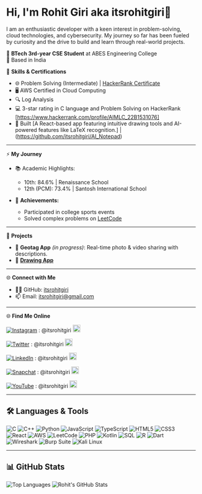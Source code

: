 # Hi, I'm Rohit Giri aka itsrohitgiri👋
I am an enthusiastic developer with a keen interest in problem-solving, cloud technologies, and cybersecurity.
My journey so far has been fueled by curiosity and the drive to build and learn through real-world projects.



🌟 **BTech 3rd-year CSE Student** at ABES Engineering College  
📍 Based in India  

🔧 **Skills & Certifications**  
- 🌐 Problem Solving (Intermediate) | [HackerRank Certificate](https://www.hackerrank.com/certificates/d164a6a2382a)  
- 🖥️ AWS Certified in Cloud Computing  
- 🔍 Log Analysis  
- 💻 3-star rating in C language and Problem Solving on HackerRank [https://www.hackerrank.com/profile/AIMLC_22B1531076] 
- 🎨 Built [A React-based app featuring intuitive drawing tools and AI-powered features like LaTeX recognition.] | (https://github.com/itsrohitgiri/AI_Notepad)  

---

⚡ **My Journey**  
- 📚 Academic Highlights:  
  - 10th: 84.6% | Renaissance School  
  - 12th (PCM): 73.4% | Santosh International School  

- 🏅 **Achievements:**  
  - Participated in college sports events  
  - Solved complex problems on [LeetCode](https://leetcode.com/itsrohitgiri)

---

📂 **Projects**  
- 📌 **Geotag App** *(in progress)*: Real-time photo & video sharing with descriptions.  
- 🎨 [**Drawing App**](https://github.com/itsrohitgiri/AI_Notepad)  

---

🌐 **Connect with Me**  
- 🧑‍💻 GitHub: [itsrohitgiri](https://github.com/itsrohitgiri)  
- 📫 Email: [itsrohitgiri@gmail.com](mailto:itsrohitgiri@gmail.com)
  
---

🌐 **Find Me Online**  
<div align="left">

[![Instagram](https://img.icons8.com/clouds/30/instagram-new--v3.png)](https://www.instagram.com/itsrohitgiri) : @itsrohitgiri <img src="https://img.icons8.com/color/20/verified-badge.png" alt="Verified" width="20">

[![Twitter](https://img.icons8.com/cute-clipart/30/twitter.png)](https://twitter.com/itsrohitgiri) : @itsrohitgiri <img src="https://img.icons8.com/color/20/verified-badge.png" alt="Verified" width="20">

[![LinkedIn](https://img.icons8.com/color/30/linkedin.png)](https://linkedin.com/in/itsrohitgiri) : @itsrohitgiri <img src="https://img.icons8.com/ios-glyphs/20/ffd700/linkedin.png" alt="Verified" width="20">

[![Snapchat](https://img.icons8.com/pulsar-color/30/snapchat.png)](https://www.snapchat.com/add/itsrohitgiri) : @itsrohitgiri <img src="https://img.icons8.com/emoji/20/fire.png" alt="Verified" width="20">

[![YouTube](https://img.icons8.com/scribby/30/youtube-play.png)](https://www.youtube.com/channel/itsrohitgiri) : @itsrohitgiri <img src="https://cdn-icons-png.flaticon.com/512/6928/6928921.png" alt="Verified" width="20">

</div>

  
---

## 🛠️ Languages & Tools
![C](https://img.icons8.com/color/50/c-programming.png)
![C++](https://img.icons8.com/color/50/c-plus-plus-logo.png)
![Python](https://img.icons8.com/color/50/python--v1.png)
![JavaScript](https://img.icons8.com/color/50/javascript--v1.png)
![TypeScript](https://img.icons8.com/color/50/typescript.png)
![HTML5](https://img.icons8.com/color/50/html-5--v1.png)
![CSS3](https://img.icons8.com/color/50/css3.png)
![React](https://img.icons8.com/color/50/react-native.png)
![AWS](https://img.icons8.com/color/50/amazon-web-services.png)
![LeetCode](https://img.icons8.com/external-tal-revivo-filled-tal-revivo/50/external-level-up-your-coding-skills-and-quickly-land-a-job-logo-filled-tal-revivo.png)
![PHP](https://img.icons8.com/officel/50/php-logo.png)
![Kotlin](https://img.icons8.com/color/50/kotlin.png)
![SQL](https://img.icons8.com/color/50/sql.png)
![R](https://img.icons8.com/fluency/50/r-project.png)
![Dart](https://img.icons8.com/color/50/dart.png)
![Wireshark](https://img.icons8.com/nolan/50/wireshark--v1.png)
![Burp Suite](https://img.icons8.com/deco/50/burp-suite.png)
![Kali Linux](https://img.icons8.com/plasticine/50/kali-linux.png)

---

## 📊 GitHub Stats
![Top Languages](https://github-readme-stats.vercel.app/api/top-langs/?username=itsrohitgiri&layout=compact&theme=merko)
![Rohit's GitHub Stats](https://github-readme-stats.vercel.app/api?username=itsrohitgiri&show_icons=true&theme=merko)


<!---
itsrohitgiri/itsrohitgiri is a ✨ special ✨ repository because its `README.md` (this file) appears on your GitHub profile.
You can click the Preview link to take a look at your changes.
--->
